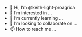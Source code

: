 - 👋 Hi, I’m @keith-light-proagrica
- 👀 I’m interested in ...
- 🌱 I’m currently learning ...
- 💞️ I’m looking to collaborate on ...
- 📫 How to reach me ...

<!---
keith-light-proagrica/keith-light-proagrica is a ✨ special ✨ repository because its `README.md` (this file) appears on your GitHub profile.
You can click the Preview link to take a look at your changes.
--->
